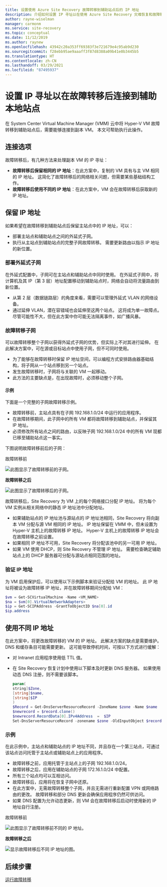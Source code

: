 ```yaml
---
title: 设置使用 Azure Site Recovery 故障转移到辅助站点后的 IP 地址
description: 介绍如何设置 IP 寻址以在使用 Azure Site Recovery 灾难恢复和故障转移后连接到辅助本地站点中的 VM。
author: rayne-wiselman
manager: carmonm
ms.service: site-recovery
ms.topic: conceptual
ms.date: 11/12/2019
ms.author: raynew
ms.openlocfilehash: 43942c20a353ff69383f3e721679e4c95ab9d230
ms.sourcegitcommit: f28ebb95ae9aaaff3f87d8388a09b41e0b3445b5
ms.translationtype: HT
ms.contentlocale: zh-CN
ms.lasthandoff: 03/29/2021
ms.locfileid: "87495937"
---
```

# <a name="set-up-ip-addressing-to-connect-to-a-secondary-on-premises-site-after-failover"></a>设置 IP 寻址以在故障转移后连接到辅助本地站点

在 System Center Virtual Machine Manager (VMM) 云中将 Hyper-V VM 故障转移到辅助站点后，需要能够连接到副本 VM。 本文可帮助执行此操作。 

## <a name="connection-options"></a>连接选项

故障转移后，有几种方法来处理副本 VM 的 IP 寻址： 

- **故障转移后保留相同的 IP 地址**：在此方案中，复制的 VM 具有与主 VM 相同的 IP 地址。 这简化了故障转移后的网络相关问题，但需要某些基础结构工作。
- **故障转移后使用不同的 IP 地址**：在此方案中，VM 会在故障转移后获取新的 IP 地址。 
 

## <a name="retain-the-ip-address"></a>保留 IP 地址

如果希望在故障转移到辅助站点后保留主站点中的 IP 地址，可以：

- 部署主站点和辅助站点之间的外延式子网。
- 执行从主站点到辅助站点的完整子网故障转移。 需要更新路由以指示 IP 地址的新位置。


### <a name="deploy-a-stretched-subnet"></a>部署外延式子网

在外延式配置中，子网可在主站点和辅助站点中同时使用。 在外延式子网中，将计算机及其 IP（第 3 层）地址配置移动到辅助站点时，网络会自动将流量路由到新位置。 

- 从第 2 层（数据链路层）的角度来看，需要可以管理外延式 VLAN 的网络设备。
- 通过延伸 VLAN，潜在容错域也会延伸至这两个站点。 这将成为单一故障点。 尽管可能性不大，但在此方案中你可能无法隔离事件，如广播风暴。 


### <a name="fail-over-a-subnet"></a>故障转移子网

可以故障转移整个子网以获得外延式子网的优势，但实际上不对其进行延伸。 在此解决方案中，可在源或目标站点中使用子网，但不可同时使用。

- 为了能够在故障转移时保留 IP 地址空间，可以编程方式安排路由器基础结构，将子网从一个站点移到另一个站点。
- 发生故障转移时，子网将与关联的 VM 一起移动。
- 此方法的主要缺点是，在出现故障时，必须移动整个子网。

#### <a name="example"></a>示例

下面是一个完整的子网故障转移示例。 

- 故障转移前，主站点具有在子网 192.168.1.0/24 中运行的应用程序。
- 在故障转移期间，此子网中的所有 VM 都将故障转移到辅助站点，并保留其 IP 地址。 
- 必须修改所有站点之间的路由，以反映子网 192.168.1.0/24 中的所有 VM 现都已移至辅助站点这一事实。

下图说明故障转移前后的子网：


故障转移前 

![此图显示了故障转移前的子网。](./media/hyper-v-vmm-networking/network-design2.png)

**故障转移之后**

![此图显示了故障转移后的子网。](./media/hyper-v-vmm-networking/network-design3.png)

故障转移后，Site Recovery 为 VM 上的每个网络接口分配 IP 地址。 将为每个 VM 实例从相关网络中的静态 IP 地址池中分配地址。

- 如果辅助站点的 IP 地址池与源站点的 IP 地址池相同，Site Recovery 将向副本 VM 分配与源 VM 相同的 IP 地址。 IP 地址保留在 VMM 中，但未设置为 Hyper-V 主机上的故障转移 IP 地址。 Hyper-V 主机上的故障转移 IP 地址会在故障转移之前设置。
- 如果相同 IP 地址不可用，Site Recovery 将分配该池中的另一可用 IP 地址。
- 如果 VM 使用 DHCP，则 Site Recovery 不管理 IP 地址。 需要检查确定辅助站点上的 DHCP 服务器可分配与源站点相同范围的地址。

### <a name="validate-the-ip-address"></a>验证 IP 地址

为 VM 启用保护后，可以使用以下示例脚本来验证分配给 VM 的地址。 此 IP 地址将被设为故障转移 IP 地址，并在故障转移期间分配给 VM：

```powershell
$vm = Get-SCVirtualMachine -Name <VM_NAME>
$na = $vm[0].VirtualNetworkAdapters>
$ip = Get-SCIPAddress -GrantToObjectID $na[0].id
$ip.address
```

## <a name="use-a-different-ip-address"></a>使用不同 IP 地址

在此方案中，将更改故障转移的 VM 的 IP 地址。 此解决方案的缺点是需要维护。  DNS 和缓存条目可能需要更新。 这可能导致停机时间，可按以下方式进行缓解：

- 对 Intranet 应用程序使用低 TTL 值。
- 在 Site Recovery 恢复计划中使用以下脚本及时更新 DNS 服务器。 如果使用动态 DNS 注册，则不需要该脚本。

    ```powershell
    param(
    string]$Zone,
    [string]$name,
    [string]$IP
    )
    $Record = Get-DnsServerResourceRecord -ZoneName $zone -Name $name
    $newrecord = $record.clone()
    $newrecord.RecordData[0].IPv4Address  =  $IP
    Set-DnsServerResourceRecord -zonename $zone -OldInputObject $record -NewInputObject $Newrecord
    ```
    
### <a name="example"></a>示例 

在此示例中，主站点和辅助站点的 IP 地址不同，并且存在一个第三站点，可通过该站点访问托管于主站点或辅助站点上的应用程序。

- 故障转移之前，应用托管于主站点上的子网 192.168.1.0/24。
- 故障转移之后，应用在辅助站点的子网 172.16.1.0/24 中配置。
- 所有三个站点均可以互相访问。
- 故障转移后，应用将在恢复子网中还原。
- 在此方案中，无需故障转移整个子网，并且无需进行重新配置 VPN 或网络路由的更改。 故障转移和部分 DNS 更新会确保应用程序仍然可供访问。
- 如果 DNS 配置为允许动态更新，则 VM 会在故障转移后启动时使用新的 IP 地址自行注册。

故障转移前 

![此图显示了故障转移前不同的 IP 地址。](./media/hyper-v-vmm-networking/network-design10.png)

**故障转移之后**

![显示故障转移后不同 IP 地址的图。](./media/hyper-v-vmm-networking/network-design11.png)


## <a name="next-steps"></a>后续步骤

[运行故障转移](hyper-v-vmm-failover-failback.md)

